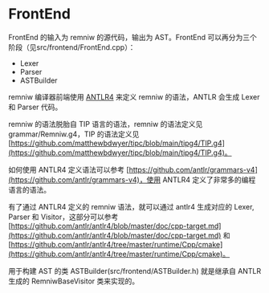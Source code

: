 # FrontEnd

FrontEnd 的输入为 remniw 的源代码，输出为 AST。FrontEnd 可以再分为三个阶段（见src/frontend/FrontEnd.cpp）：

- Lexer
- Parser
- ASTBuilder

remniw 编译器前端使用 [ANTLR4](https://www.antlr.org/) 来定义 remniw 的语法，ANTLR 会生成 Lexer 和 Parser 代码。

remniw 的语法脱胎自 TIP 语言的语法，remniw 的语法定义见 grammar/Remniw.g4，TIP 的语法定义见 [https://github.com/matthewbdwyer/tipc/blob/main/tipg4/TIP.g4](https://github.com/matthewbdwyer/tipc/blob/main/tipg4/TIP.g4)。

如何使用 ANTLR4 定义语法可以参考 [https://github.com/antlr/grammars-v4](https://github.com/antlr/grammars-v4)，使用 ANTLR4 定义了非常多的编程语言的语法。

有了通过 ANTLR4 定义的 remniw 语法，就可以通过 antlr4 生成对应的 Lexer, Parser 和 Visitor，这部分可以参考 [https://github.com/antlr/antlr4/blob/master/doc/cpp-target.md](https://github.com/antlr/antlr4/blob/master/doc/cpp-target.md) 和 [https://github.com/antlr/antlr4/tree/master/runtime/Cpp/cmake](https://github.com/antlr/antlr4/tree/master/runtime/Cpp/cmake)。

用于构建 AST 的类 ASTBuilder(src/frontend/ASTBuilder.h) 就是继承自 ANTLR 生成的 RemniwBaseVisitor 类来实现的。